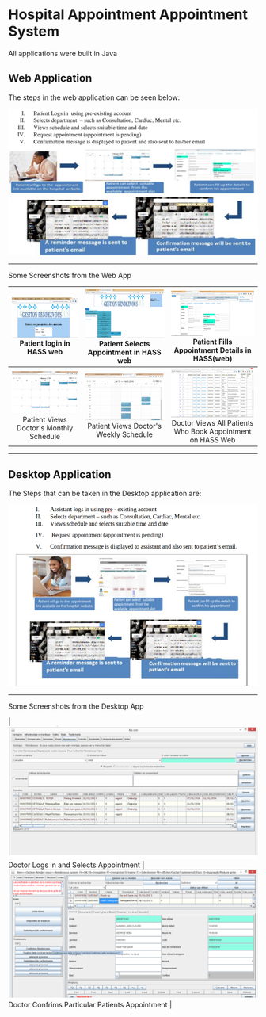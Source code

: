 # Hospital Appointment Appointment System

All applications were built in Java

## Web Application

The steps in the web application can be seen below:

![web](webApp.png)

------------------------------


Some Screenshots from the Web App

| ![day](web/out1.png) Patient login in HASS web  | ![day](web/out2.png) Patient Selects Appointment in HASS web | ![day](web/out3.png) Patient Fills Appointment Details in HASS(web) |
|:---:|:---:|:---:|
| ![day](web/out4.png) Patient Views Doctor's Monthly Schedule  | ![day](web/out5.png) Patient Views Doctor's Weekly Schedule| ![day](web/out7.png) Doctor Views All Patients Who Book Appointment on HASS Web |


------------------------------------------------------------------------

## Desktop Application

The Steps that can be taken in the Desktop application are:

![desktop](desktop.png)

-----------------------------------------

Some Screenshots from the Desktop App

| ![day](desktop/out1.png) Doctor Logs in and Selects Appointment  | ![day](desktop/out2.png) Doctor Confrims Particular Patients Appointment |
